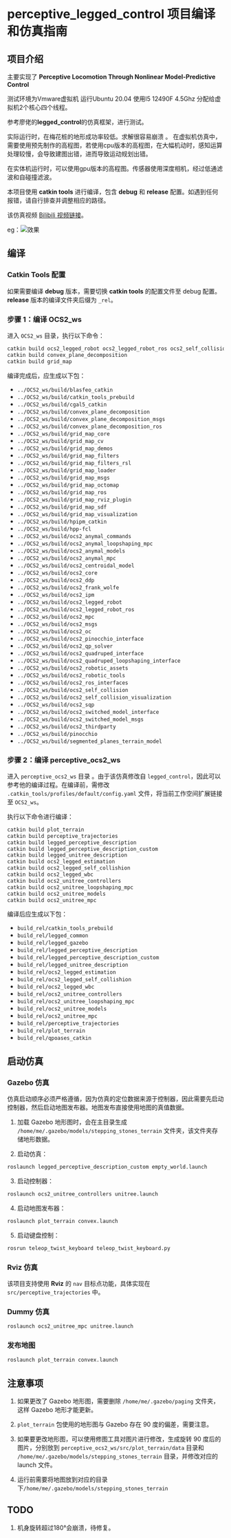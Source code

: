 # perceptive_legged_control 项目编译和仿真指南
## 项目介绍
主要实现了 **Perceptive Locomotion Through Nonlinear Model-Predictive Control**

测试环境为Vmware虚拟机 运行Ubuntu 20.04 使用I5 12490F 4.5Ghz 分配给虚拟机2个核心四个线程。

参考廖佬的**legged_control**的仿真框架，进行测试。

实际运行时，在梅花桩的地形成功率较低。求解很容易崩溃
。
在虚拟机仿真中，需要使用预先制作的高程图，若使用cpu版本的高程图，在大幅机动时，感知运算处理较慢，会导致建图出错，进而导致运动规划出错。

在实体机运行时，可以使用gpu版本的高程图。传感器使用深度相机，经过低通滤波和自碰撞滤波。

本项目使用 **catkin tools** 进行编译，包含 **debug** 和 **release** 配置。如遇到任何报错，请自行排查并调整相应的路径。

该仿真视频 [Bilibili 视频链接](https://www.bilibili.com/video/BV1hM4m1D7BM/)。

eg：![效果](QQ截图20240420132955.png)


## 编译

### Catkin Tools 配置
如果需要编译 **debug** 版本，需要切换 **catkin tools** 的配置文件至 debug 配置。**release** 版本的编译文件夹后缀为 `_rel`。

### 步骤 1：编译 OCS2_ws
进入 `OCS2_ws` 目录，执行以下命令：

```bash
catkin build ocs2_legged_robot ocs2_legged_robot_ros ocs2_self_collision_visualization ocs2_anymal ocs2_anymal_loopshaping_mpc
catkin build convex_plane_decomposition
catkin build grid_map
```

编译完成后，应生成以下包：

- `../OCS2_ws/build/blasfeo_catkin`
- `../OCS2_ws/build/catkin_tools_prebuild`
- `../OCS2_ws/build/cgal5_catkin`
- `../OCS2_ws/build/convex_plane_decomposition`
- `../OCS2_ws/build/convex_plane_decomposition_msgs`
- `../OCS2_ws/build/convex_plane_decomposition_ros`
- `../OCS2_ws/build/grid_map_core`
- `../OCS2_ws/build/grid_map_cv`
- `../OCS2_ws/build/grid_map_demos`
- `../OCS2_ws/build/grid_map_filters`
- `../OCS2_ws/build/grid_map_filters_rsl`
- `../OCS2_ws/build/grid_map_loader`
- `../OCS2_ws/build/grid_map_msgs`
- `../OCS2_ws/build/grid_map_octomap`
- `../OCS2_ws/build/grid_map_ros`
- `../OCS2_ws/build/grid_map_rviz_plugin`
- `../OCS2_ws/build/grid_map_sdf`
- `../OCS2_ws/build/grid_map_visualization`
- `../OCS2_ws/build/hpipm_catkin`
- `../OCS2_ws/build/hpp-fcl`
- `../OCS2_ws/build/ocs2_anymal_commands`
- `../OCS2_ws/build/ocs2_anymal_loopshaping_mpc`
- `../OCS2_ws/build/ocs2_anymal_models`
- `../OCS2_ws/build/ocs2_anymal_mpc`
- `../OCS2_ws/build/ocs2_centroidal_model`
- `../OCS2_ws/build/ocs2_core`
- `../OCS2_ws/build/ocs2_ddp`
- `../OCS2_ws/build/ocs2_frank_wolfe`
- `../OCS2_ws/build/ocs2_ipm`
- `../OCS2_ws/build/ocs2_legged_robot`
- `../OCS2_ws/build/ocs2_legged_robot_ros`
- `../OCS2_ws/build/ocs2_mpc`
- `../OCS2_ws/build/ocs2_msgs`
- `../OCS2_ws/build/ocs2_oc`
- `../OCS2_ws/build/ocs2_pinocchio_interface`
- `../OCS2_ws/build/ocs2_qp_solver`
- `../OCS2_ws/build/ocs2_quadruped_interface`
- `../OCS2_ws/build/ocs2_quadruped_loopshaping_interface`
- `../OCS2_ws/build/ocs2_robotic_assets`
- `../OCS2_ws/build/ocs2_robotic_tools`
- `../OCS2_ws/build/ocs2_ros_interfaces`
- `../OCS2_ws/build/ocs2_self_collision`
- `../OCS2_ws/build/ocs2_self_collision_visualization`
- `../OCS2_ws/build/ocs2_sqp`
- `../OCS2_ws/build/ocs2_switched_model_interface`
- `../OCS2_ws/build/ocs2_switched_model_msgs`
- `../OCS2_ws/build/ocs2_thirdparty`
- `../OCS2_ws/build/pinocchio`
- `../OCS2_ws/build/segmented_planes_terrain_model`

### 步骤 2：编译 perceptive_ocs2_ws 
进入 `perceptive_ocs2_ws` 目录 。由于该仿真修改自 `legged_control`，因此可以参考他的编译过程。在编译前，需修改 `.catkin_tools/profiles/default/config.yaml` 文件，将当前工作空间扩展链接至 `OCS2_ws`。

执行以下命令进行编译：

```bash
catkin build plot_terrain
catkin build perceptive_trajectories
catkin build legged_perceptive_description
catkin build legged_perceptive_description_custom
catkin build legged_unitree_description
catkin build ocs2_legged_estimation
catkin build ocs2_legged_self_collishion
catkin build ocs2_legged_wbc
catkin build ocs2_unitree_controllers
catkin build ocs2_unitree_loopshaping_mpc
catkin build ocs2_unitree_models
catkin build ocs2_unitree_mpc
```

编译后应生成以下包：

- `build_rel/catkin_tools_prebuild`
- `build_rel/legged_common`
- `build_rel/legged_gazebo`
- `build_rel/legged_perceptive_description`
- `build_rel/legged_perceptive_description_custom`
- `build_rel/legged_unitree_description`
- `build_rel/ocs2_legged_estimation`
- `build_rel/ocs2_legged_self_collishion`
- `build_rel/ocs2_legged_wbc`
- `build_rel/ocs2_unitree_controllers`
- `build_rel/ocs2_unitree_loopshaping_mpc`
- `build_rel/ocs2_unitree_models`
- `build_rel/ocs2_unitree_mpc`
- `build_rel/perceptive_trajectories`
- `build_rel/plot_terrain`
- `build_rel/qpoases_catkin`

## 启动仿真

### Gazebo 仿真
仿真启动顺序必须严格遵循，因为仿真的定位数据来源于控制器，因此需要先启动控制器，然后启动地图发布器。地图发布直接使用地图的真值数据。

1. 加载 Gazebo 地形图时，会在主目录生成 `/home/me/.gazebo/models/stepping_stones_terrain` 文件夹，该文件夹存储地形数据。

2. 启动仿真：
```bash
roslaunch legged_perceptive_description_custom empty_world.launch
```

3. 启动控制器：
```bash
roslaunch ocs2_unitree_controllers unitree.launch
```

4. 启动地图发布器：
```bash
roslaunch plot_terrain convex.launch
```

5. 启动键盘控制：
```bash
rosrun teleop_twist_keyboard teleop_twist_keyboard.py
```

### Rviz 仿真
该项目支持使用 **Rviz** 的 `nav` 目标点功能，具体实现在 `src/perceptive_trajectories` 中。

### Dummy 仿真
```bash
roslaunch ocs2_unitree_mpc unitree.launch
```

### 发布地图
```bash
roslaunch plot_terrain convex.launch
```

## 注意事项

1. 如果更改了 Gazebo 地形图，需要删除 `/home/me/.gazebo/paging` 文件夹，这样 Gazebo 地形才能更新。

2. `plot_terrain` 包使用的地形图与 Gazebo 存在 90 度的偏差，需要注意。

3. 如果要更改地形图，可以使用修图工具对图片进行修改，生成旋转 90 度后的图片，分别放到 `perceptive_ocs2_ws/src/plot_terrain/data` 目录和 `/home/me/.gazebo/models/stepping_stones_terrain` 目录，并修改对应的 launch 文件。

4. 运行前需要将地图放到对应的目录下`/home/me/.gazebo/models/stepping_stones_terrain`

## TODO

1. 机身旋转超过180°会崩溃，待修复。
